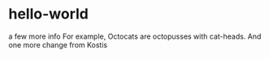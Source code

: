 # hello-world
a few more info
For example, Octocats are octopusses with cat-heads.
And one more change from Kostis
